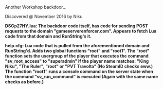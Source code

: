 Another Workshop backdoor...

Discovered @ November 2016 by Niku


**DSGp27HY.lua: The backdoor code itself, has code for sending POST requests to the domain "gameserverenforcer.com". Appears to fetch Lua code from that domain and RunString's it.**

**help.cfg: Lua code that is pulled from the aforementioned domain and RunString'd. Adds two global functions "root" and "root1". The "root" function sets the usergroup of the player that executes the command "sv_root_access" to "superadmin" if the player name matches: "King Niku", "The Ruler", "root" or "PVT Travolta" (No SteamID checks eww.) The function "root1" runs a console command on the server state when the command "sv_run_command" is executed (Again with the same name checks as before.)**
